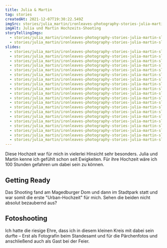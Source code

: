 ```yaml
---
title: Julia & Martin
tag: stories
createdAt: 2021-12-07T19:30:22.549Z
imgSrc: stories/julia_martin/ironleaves-photography-stories-julia-martin.jpg
imgAlt: Julia und Martin Hochzeits-Shooting
storyTellingImgs:
  - stories/julia_martin/ironleaves-photography-stories-julia-martin-slider-blick-in-die-augen.jpg
  - stories/julia_martin/ironleaves-photography-stories-julia-martin-slider-dom-magdeburg.jpg
slides:
  - stories/julia_martin/ironleaves-photography-stories-julia-martin-slider-blick-in-die-augen.jpg
  - stories/julia_martin/ironleaves-photography-stories-julia-martin-slider-braeutigam-blauer-anzug.jpg
  - stories/julia_martin/ironleaves-photography-stories-julia-martin-slider-braut-brautkleid-boho.jpg
  - stories/julia_martin/ironleaves-photography-stories-julia-martin-slider-braut-dom-magdeburg.jpg
  - stories/julia_martin/ironleaves-photography-stories-julia-martin-slider-brautpaar-laufend.jpg
  - stories/julia_martin/ironleaves-photography-stories-julia-martin-slider-bruecke-stadt.jpg
  - stories/julia_martin/ironleaves-photography-stories-julia-martin-slider-bruecke-urban.jpg
  - stories/julia_martin/ironleaves-photography-stories-julia-martin-slider-detail-ringe.jpg
  - stories/julia_martin/ironleaves-photography-stories-julia-martin-slider-dom-magdeburg.jpg
  - stories/julia_martin/ironleaves-photography-stories-julia-martin-slider-erster-tanz-abends.jpg
  - stories/julia_martin/ironleaves-photography-stories-julia-martin-slider-first-look.jpg
  - stories/julia_martin/ironleaves-photography-stories-julia-martin-slider-haendchen-halten.jpg
  - stories/julia_martin/ironleaves-photography-stories-julia-martin-slider-naehe-natuerlichkeit.jpg
  - stories/julia_martin/ironleaves-photography-stories-julia-martin-slider-natuerliche-braut-boho.jpg
  - stories/julia_martin/ironleaves-photography-stories-julia-martin-slider-sonnenuntergang-shooting.jpg
  - stories/julia_martin/ironleaves-photography-stories-julia-martin-slider-stadtpark.jpg
  - stories/julia_martin/ironleaves-photography-stories-julia-martin-slider-standesamt-magdeburg.jpg
  - stories/julia_martin/ironleaves-photography-stories-julia-martin-slider-tanzend-in-der-stadt.jpg
  - stories/julia_martin/ironleaves-photography-stories-julia-martin-slider-tradition-standesamt-herz-ausschneiden.jpg
  - stories/julia_martin/ironleaves-photography-stories-julia-martin-slider-ungestellt-ehrlich.jpg
---
```

Diese Hochzeit war für mich in vielerlei Hinsicht sehr besonders. Julia und Martin kenne ich gefühlt schon seit Ewigkeiten. Für ihre Hochzeit wäre ich 100 Stunden gefahren um dabei sein zu können.
<!--more-->
## Getting Ready

Das Shooting fand am Magedburger Dom und dann im Stadtpark statt und war somit die erste "Urban-Hochzeit" für mich. Sehen die beiden nicht absolut bezaubernd aus?

## Fotoshooting

Ich hatte die riesige Ehre, dass ich in diesem kleinen Kreis mit dabei sein durfte – Erst als Fotografin beim Standesamt und für die Pärchenfotos und anschließend auch als Gast bei der Feier.
